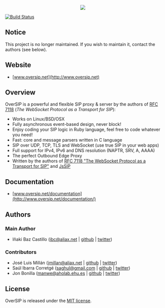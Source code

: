 <p align="center"><a href="http://oversip.net"><img src="http://oversip.net/images/oversip-banner.png"/></a></p>

[![Build Status](https://secure.travis-ci.org/versatica/OverSIP.png?branch=master)](http://travis-ci.org/versatica/OverSIP)

## Notice

This project is no longer maintained. If you wish to maintain it, contact the authors (see below).


## Website

* [www.oversip.net](http://www.oversip.net)


## Overview

OverSIP is a powerful and flexible SIP proxy & server by the authors of [RFC 7118](http://tools.ietf.org/html/rfc7118) (*The WebSocket Protocol as a Transport for SIP*):

* Works on Linux/BSD/OSX
* Fully asynchronous event-based design, never block!
* Enjoy coding your SIP logic in Ruby language, feel free to code whatever you need!
* Fast: core and message parsers written in C language
* SIP over UDP, TCP, TLS and WebSocket (use true SIP in your web apps)
* Full support for IPv4, IPv6 and DNS resolution (NAPTR, SRV, A, AAAA)
* The perfect Outbound Edge Proxy
* Written by the authors of [RFC 7118 "The WebSocket Protocol as a Transport for SIP"](http://tools.ietf.org/html/rfc7118) and [JsSIP](http://jssip.net)


## Documentation

* [www.oversip.net/documentation](http://www.oversip.net/documentation/)


## Authors

### Main Author

* Iñaki Baz Castillo (<ibc@aliax.net> | [github](https://github.com/ibc) | [twitter](https://twitter.com/ibc_tw))

### Contributors

* José Luis Millán (<jmillan@aliax.net> | [github](https://github.com/jmillan) | [twitter](https://twitter.com/jomivi))
* Saúl Ibarra Corretgé (<saghul@gmail.com> | [github](https://github.com/saghul) | [twitter](https://twitter.com/saghul))
* Jon Bonilla (<manwe@aholab.ehu.es> |  [github](https://github.com/manwe) | [twitter](https://twitter.com/jbmanwe))

## License

OverSIP is released under the [MIT license](http://www.oversip.net/license).
